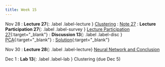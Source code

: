 ```yaml
---
title: Week 15
---
```


Nov 28
: **Lecture 27**{: .label .label-lecture } [Clustering](lecture/lec27)
    : [Note 27](https://ds100.org/course-notes/clustering/clustering.html)
: **Lecture Participation 27**{: .label .label-survey } [Lecture Participation 27](https://app.sli.do/event/pDwFNnopbbEtpbgspFhKbv/embed/polls/93998c15-7d5c-4d6a-93ab-859d6686ff7b){:target="_blank"}
: **Discussion 13**{: .label .label-disc } [PCA](https://drive.google.com/file/d/1N4TR99r9ga-X7db9iW6cSlC8KmxXdy-j/view?usp=sharing){:target="_blank"}
    : [Solution](https://drive.google.com/file/d/1zIHs9GBrbnCkD6CVxhCjdZLdMTdMThFa/view?usp=sharing){:target="_blank"}

Nov 30
: **Lecture 28**{: .label .label-lecture} [Neural Network and Conclusion](lecture/lec28)

Dec 1
: **Lab 13**{: .label .label-lab } Clustering (due Dec 5)
